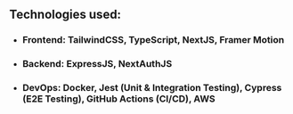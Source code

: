  ## Technologies used:
 - ### Frontend: TailwindCSS, TypeScript, NextJS, Framer Motion 
 - ### Backend: ExpressJS, NextAuthJS
 - ### DevOps: Docker, Jest (Unit & Integration Testing), Cypress (E2E Testing), GitHub Actions (CI/CD), AWS
